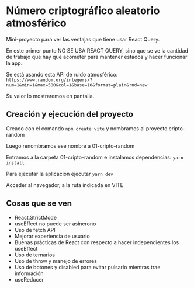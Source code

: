 # Número criptográfico aleatorio atmosférico

Mini-proyecto para ver las ventajas que tiene usar React Query.

En este primer punto NO SE USA REACT QUERY, sino que se ve la cantidad de trabajo que hay que acometer para mantener estados y hacer funcionar la app.

Se está usando esta API de ruido atmosférico: `https://www.random.org/integers/?num=1&min=1&max=500&col=1&base=10&format=plain&rnd=new`

Su valor lo mostraremos en pantalla.

## Creación y ejecución del proyecto

Creado con el comando `npm create vite` y nombramos al proyecto cripto-random

Luego renombramos ese nombre a 01-cripto-random

Entramos a la carpeta 01-cripto-random e instalamos dependencias: `yarn install`

Para ejecutar la aplicación ejecutar `yarn dev`

Acceder al navegador, a la ruta indicada en VITE

## Cosas que se ven

- React.StrictMode
- useEffect no puede ser asíncrono
- Uso de fetch API
- Mejorar experiencia de usuario
- Buenas prácticas de React con respecto a hacer independientes los useEffect
- Uso de ternarios
- Uso de throw y manejo de errores
- Uso de botones y disabled para evitar pulsarlo mientras trae información
- useReducer
